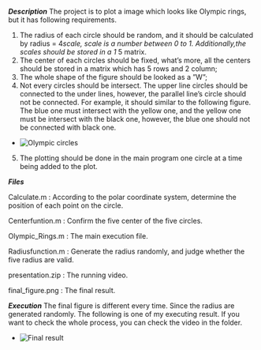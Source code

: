 ***Description***
The project is to plot a image which looks like Olympic rings, but it has following requirements.
1. The radius of each circle should be random, and it should be calculated by radius = 4*scale, scale is a number between 0 to 1. Additionally,the scales should be stored in a 1* 5 matrix.
2. The center of each circles should be fixed, what’s more, all the centers should be stored in a matrix which has 5 rows and 2 column;
3. The whole shape of the figure should be looked as a ”W”;
4. Not every circles should be intersect. The upper line circles should be connected to the under lines, however, the parallel line’s circle should not be connected.
For example, it should similar to the following figure. The blue one must intersect with the yellow one, and the yellow one must be intersect with the black one, 
however, the blue one should not be connected with black one.
- ![Olympic circles](https://github.com/Jingya9711/MATLAB_Projects/blob/master/HM0_Draw_Olympic_Rings/Olympic_circles.png)
5. The plotting should be done in the main program one circle at a time being added to the plot.

***Files***

Calculate.m              : According to the polar coordinate system, determine the position of each point on the circle.

Centerfuntion.m       : Confirm the five center of the five circles.

Olympic_Rings.m     : The main execution file.

Radiusfunction.m     : Generate the radius randomly, and judge whether the five radius are valid.

presentation.zip       : The running video.

final_figure.png       : The final result.

***Execution***
The final figure is different every time. Since the radius are generated randomly.
The following is one of my executing result. If you want to check the whole process, you can check the video in the folder.
- ![Final result](https://github.com/Jingya9711/MATLAB_Projects/blob/master/HM0_Draw_Olympic_Rings/final_figure.png)
